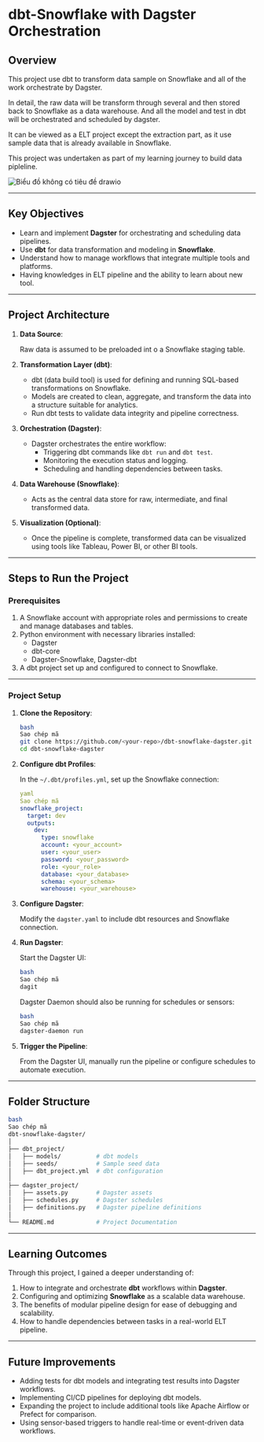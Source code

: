 # **dbt-Snowflake with Dagster Orchestration**

## **Overview**

This project use dbt to transform data sample on Snowflake and all of the work orchestrate by Dagster. 

In detail, the raw data will be transform through several  and then stored back to Snowflake as a data warehouse. And all the model and test in dbt will be orchestrated and scheduled by dagster.

It can be viewed as a ELT project except the extraction part, as it use sample data that is already available in Snowflake. 

This project was undertaken as part of my learning journey to build data pipleline.

![Biểu đồ không có tiêu đề drawio](https://github.com/user-attachments/assets/1a639d24-7432-45c3-b608-84cb470aea18)

---

## **Key Objectives**

- Learn and implement **Dagster** for orchestrating and scheduling data pipelines.
- Use **dbt** for data transformation and modeling in **Snowflake**.
- Understand how to manage workflows that integrate multiple tools and platforms.
- Having knowledges in ELT pipeline and the ability to learn about new tool.
---

## **Project Architecture**

1. **Data Source**:
    
    Raw data is assumed to be preloaded int
o a Snowflake staging table.
    
2. **Transformation Layer (dbt)**:
    - dbt (data build tool) is used for defining and running SQL-based transformations on Snowflake.
    - Models are created to clean, aggregate, and transform the data into a structure suitable for analytics.
    - Run dbt tests to validate data integrity and pipeline correctness.
3. **Orchestration (Dagster)**:
    - Dagster orchestrates the entire workflow:
        - Triggering dbt commands like `dbt run` and `dbt test`.
        - Monitoring the execution status and logging.
        - Scheduling and handling dependencies between tasks.
4. **Data Warehouse (Snowflake)**:
    - Acts as the central data store for raw, intermediate, and final transformed data.
5. **Visualization (Optional)**:
    - Once the pipeline is complete, transformed data can be visualized using tools like Tableau, Power BI, or other BI tools.

---

## **Steps to Run the Project**

### **Prerequisites**

1. A Snowflake account with appropriate roles and permissions to create and manage databases and tables.
2. Python environment with necessary libraries installed:
    - Dagster
    - dbt-core
    - Dagster-Snowflake, Dagster-dbt
3. A dbt project set up and configured to connect to Snowflake.

---

### **Project Setup**

1. **Clone the Repository**:
    
    ```bash
    bash
    Sao chép mã
    git clone https://github.com/<your-repo>/dbt-snowflake-dagster.git
    cd dbt-snowflake-dagster
    
    ```
    
2. **Configure dbt Profiles**:
    
    In the `~/.dbt/profiles.yml`, set up the Snowflake connection:
    
    ```yaml
    yaml
    Sao chép mã
    snowflake_project:
      target: dev
      outputs:
        dev:
          type: snowflake
          account: <your_account>
          user: <your_user>
          password: <your_password>
          role: <your_role>
          database: <your_database>
          schema: <your_schema>
          warehouse: <your_warehouse>
    
    ```
    
3. **Configure Dagster**:
    
    Modify the `dagster.yaml` to include dbt resources and Snowflake connection.
    
4. **Run Dagster**:
    
    Start the Dagster UI:
    
    ```bash
    bash
    Sao chép mã
    dagit
    
    ```
    
    Dagster Daemon should also be running for schedules or sensors:
    
    ```bash
    bash
    Sao chép mã
    dagster-daemon run
    
    ```
    
5. **Trigger the Pipeline**:
    
    From the Dagster UI, manually run the pipeline or configure schedules to automate execution.
    

---

## **Folder Structure**

```bash
bash
Sao chép mã
dbt-snowflake-dagster/
│
├── dbt_project/
│   ├── models/          # dbt models
│   ├── seeds/           # Sample seed data
│   ├── dbt_project.yml  # dbt configuration
│
├── dagster_project/
│   ├── assets.py        # Dagster assets
│   ├── schedules.py     # Dagster schedules
│   ├── definitions.py   # Dagster pipeline definitions
│
└── README.md            # Project Documentation

```

---

## **Learning Outcomes**

Through this project, I gained a deeper understanding of:

1. How to integrate and orchestrate **dbt** workflows within **Dagster**.
2. Configuring and optimizing **Snowflake** as a scalable data warehouse.
3. The benefits of modular pipeline design for ease of debugging and scalability.
4. How to handle dependencies between tasks in a real-world ELT pipeline.

---

## **Future Improvements**

- Adding tests for dbt models and integrating test results into Dagster workflows.
- Implementing CI/CD pipelines for deploying dbt models.
- Expanding the project to include additional tools like Apache Airflow or Prefect for comparison.
- Using sensor-based triggers to handle real-time or event-driven data workflows.
